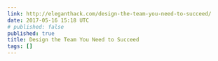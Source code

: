 ```yaml
---
link: http://eleganthack.com/design-the-team-you-need-to-succeed/
date: 2017-05-16 15:18 UTC
# published: false
published: true
title: Design the Team You Need to Succeed
tags: []
---
```



